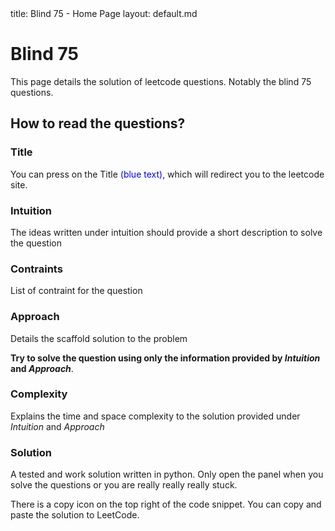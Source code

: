 <frontmatter>
  title: Blind 75 - Home Page
  layout: default.md
</frontmatter>

<br>

<div class="px-2 py-5 mb-4">
  <div class="container">
    <h1 class="display-4 no-index">Blind 75</h1>
    <p class="lead">This page details the solution of leetcode questions. Notably the blind 75 questions.</p>
  </div>
  <div class="container">
    <h2 class="display-5 no-index">How to read the questions?</h2>
    <h3 class="display-6">Title</h3>
    <p class="lead">You can press on the Title <span style="color:blue">(blue text)</span>, which will redirect you to the leetcode site.</p>
    <h3 class="display-6">Intuition</h3>
    <p class="lead">The ideas written under intuition should provide a short description to solve the question</p>
    <h3 class="display-6">Contraints</h3>
    <p class="lead">List of contraint for the question</p>
    <h3 class="display-6">Approach</h3>
    <p class="lead">Details the scaffold solution to the problem</p>
    <p class="lead"><b>Try to solve the question using only the information provided by <i>Intuition</i> and <i>Approach</i></b>.</p>
    <h3 class="display-6">Complexity</h3>
    <p class="lead">Explains the time and space complexity to the solution provided under <i>Intuition</i> and <i>Approach</i></p>
    <h3 class="display-6">Solution</h3>
    <p class="lead">A tested and work solution written in python. Only open the panel when you solve the questions or you are really really really stuck.</p>
    <p class="lead">There is a copy icon on the top right of the code snippet. You can copy and paste the solution to LeetCode.</p>
  </div>
</div>
